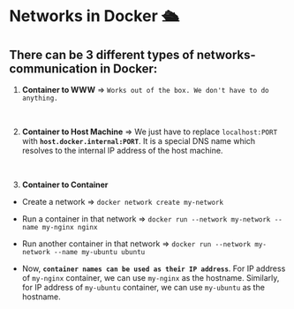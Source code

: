 # Networks in Docker 🛳️

## There can be 3 different types of networks-communication in Docker:

1. **Container to WWW** => `Works out of the box. We don't have to do anything.`

<br/>

2. **Container to Host Machine** => We just have to replace `localhost:PORT` with **`host.docker.internal:PORT`**. It is a special DNS name which resolves to the internal IP address of the host machine.

<br/>

3. **Container to Container**

- Create a network => `docker network create my-network`
- Run a container in that network => `docker run --network my-network --name my-nginx nginx`
- Run another container in that network => `docker run --network my-network --name my-ubuntu ubuntu`

- Now, **`container names can be used as their IP address`**. For IP address of `my-nginx` container, we can use `my-nginx` as the hostname. Similarly, for IP address of `my-ubuntu` container, we can use `my-ubuntu` as the hostname.